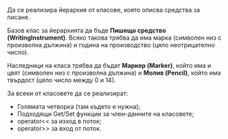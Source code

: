 Да се реализира йерархия от класове, която описва средства за писане.

Базов клас за йерархията да бъде **Пишещо средство (WritingInstrument)**. Всяко такова трябва да има марка (символен низ с произволна дължина) и година на производство (цяло неотрицателно число).

Наследници на класа трябва да бъдат **Маркер (Marker)**, който има и цвят (символен низ с произволна дължина) и **Молив (Pencil)**, който има твърдост (цяло число между 0 и 14).

За всеки от класовете да се реализират:

- Голямата четворка (там където е нужна);
- Подходящи Get/Set функции за член-данните на класовете;
- operator<< за изход в поток;
- operator>> за вход от поток.
